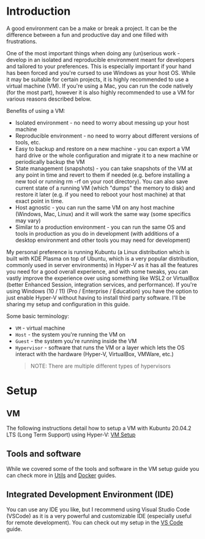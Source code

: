 # Introduction

A good environment can be a make or break a project. It can be the difference between a fun and productive day and one filled with frustrations.

One of the most important things when doing any (un)serious work - develop in an isolated and reproducible environment meant for developers and tailored to your preferences. This is especially important if your hand has been forced and you're cursed to use Windows as your host OS. While it may be suitable for certain projects, it is highly recommended to use a virtual machine (VM). If you're using a Mac, you can run the code natively (for the most part), however it is also highly recommended to use a VM for various reasons described below.

Benefits of using a VM:

- Isolated environment - no need to worry about messing up your host machine
- Reproducible environment - no need to worry about different versions of tools, etc.
- Easy to backup and restore on a new machine - you can export a VM hard drive or the whole configuration and migrate it to a new machine or periodically backup the VM
- State management (snapshots) - you can take snapshots of the VM at any point in time and revert to them if needed (e.g. before installing a new tool or running rm -rf on your root directory). You can also save current state of a running VM (which "dumps" the memory to disk) and restore it later (e.g. if you need to reboot your host machine) at that exact point in time.
- Host agnostic - you can run the same VM on any host machine (Windows, Mac, Linux) and it will work the same way (some specifics may vary)
- Similar to a production environment - you can run the same OS and tools in production as you do in development (with additions of a desktop environment and other tools you may need for development)

My personal preference is running Kubuntu (a Linux distribution which is built with KDE Plasma on top of Ubuntu, which is a very popular distribution, commonly used in server environments) in Hyper-V as it has all the features you need for a good overall experience, and with some tweaks, you can vastly improve the experience over using something like WSL2 or VirtualBox (better Enhanced Session, integration services, and performance). If you're using Windows (10 / 11) (Pro / Enterprise / Education) you have the option to just enable Hyper-V without having to install third party software. I'll be sharing my setup and configuration in this guide.

Some basic terminology:

- `VM` - virtual machine
- `Host` - the system you're running the VM on
- `Guest` - the system you're running inside the VM
- `Hypervisor` - software that runs the VM or a layer which lets the OS interact with the hardware (Hyper-V, VirtualBox, VMWare, etc.)
  > NOTE: There are multiple different types of hypervisors

# Setup

## VM

The following instructions detail how to setup a VM with Kubuntu 20.04.2 LTS (Long Term Support) using Hyper-V: [VM Setup](vm-setup.md)

## Tools and software

While we covered some of the tools and software in the VM setup guide you can check more in [Utils](utils.md) and [Docker](docker.md) guides.

## Integrated Development Environment (IDE)

You can use any IDE you like, but I recommend using Visual Studio Code (VSCode) as it is a very powerful and customizable IDE (especially useful for remote development). You can check out my setup in the [VS Code](vscode.md) guide.
